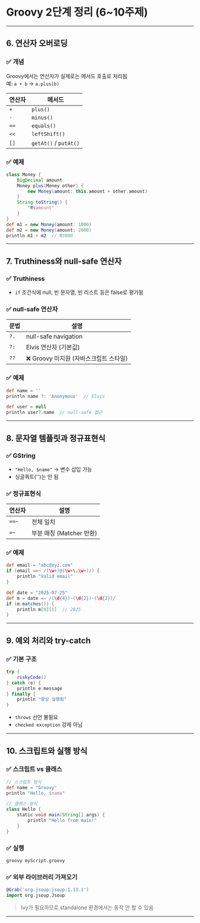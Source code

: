 
# Groovy 2단계 정리 (6~10주제)

---

## 6. 연산자 오버로딩

### ✅ 개념
Groovy에서는 연산자가 실제로는 메서드 호출로 처리됨  
예: `a + b` → `a.plus(b)`

| 연산자 | 메서드 |
|--------|--------|
| `+`    | `plus()` |
| `-`    | `minus()` |
| `==`   | `equals()` |
| `<<`   | `leftShift()` |
| `[]`   | `getAt()` / `putAt()` |

### ✅ 예제
```groovy
class Money {
    BigDecimal amount
    Money plus(Money other) {
        new Money(amount: this.amount + other.amount)
    }
    String toString() {
        "₩$amount"
    }
}
def m1 = new Money(amount: 1000)
def m2 = new Money(amount: 2000)
println m1 + m2  // ₩3000
```

---

## 7. Truthiness와 null-safe 연산자

### ✅ Truthiness
- `if` 조건식에 null, 빈 문자열, 빈 리스트 등은 false로 평가됨

### ✅ null-safe 연산자
| 문법 | 설명 |
|------|------|
| `?.` | null-safe navigation |
| `?:` | Elvis 연산자 (기본값) |
| `??` | ❌ Groovy 미지원 (자바스크립트 스타일) |

### ✅ 예제
```groovy
def name = ''
println name ?: 'Anonymous'  // Elvis

def user = null
println user?.name  // null-safe 접근
```

---

## 8. 문자열 템플릿과 정규표현식

### ✅ GString
- `"Hello, $name"` → 변수 삽입 가능
- 싱글쿼트('')는 안 됨

### ✅ 정규표현식
| 연산자 | 설명 |
|--------|------|
| `==~`  | 전체 일치 |
| `=~`   | 부분 매칭 (Matcher 반환) |

### ✅ 예제
```groovy
def email = "abc@xyz.com"
if (email ==~ /(\w+)@(\w+\.\w+)/) {
    println "Valid email"
}

def date = "2025-07-25"
def m = date =~ /(\d{4})-(\d{2})-(\d{2})/
if (m.matches()) {
    println m[0][1]  // 2025
}
```

---

## 9. 예외 처리와 try-catch

### ✅ 기본 구조
```groovy
try {
    riskyCode()
} catch (e) {
    println e.message
} finally {
    println "항상 실행됨"
}
```

- `throws` 선언 불필요
- `checked exception` 강제 아님

---

## 10. 스크립트와 실행 방식

### ✅ 스크립트 vs 클래스
```groovy
// 스크립트 방식
def name = "Groovy"
println "Hello, $name"

// 클래스 방식
class Hello {
    static void main(String[] args) {
        println "Hello from main!"
    }
}
```

### ✅ 실행
```bash
groovy myScript.groovy
```

### ✅ 외부 라이브러리 가져오기
```groovy
@Grab('org.jsoup:jsoup:1.13.1')
import org.jsoup.Jsoup
```

> Ivy가 필요하므로 standalone 환경에서는 동작 안 할 수 있음

---
